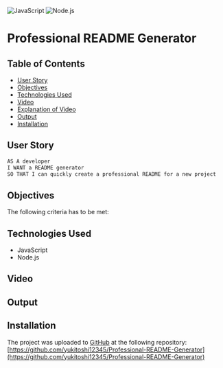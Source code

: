 ![JavaScript](https://img.shields.io/badge/JavaScript-orange) ![Node.js](https://img.shields.io/badge/Node.js-blue)

# Professional README Generator


## Table of Contents

- [User Story](#user-story)
- [Objectives](#objectives)
- [Technologies Used](#technologies-used)
- [Video](#video)
- [Explanation of Video](#explanation-of-video)
- [Output](#output)
- [Installation](#installation)

## User Story

```md
AS A developer
I WANT a README generator
SO THAT I can quickly create a professional README for a new project
```

## Objectives
The following criteria has to be met:



## Technologies Used
- JavaScript
- Node.js

## Video



## Output



## Installation
The project was uploaded to [GitHub](https://github.com/) at the following repository:
[https://github.com/yukitoshi12345/Professional-README-Generator](https://github.com/yukitoshi12345/Professional-README-Generator)

